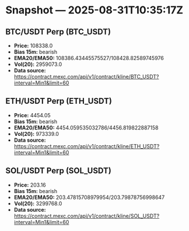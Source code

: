 # Snapshot — 2025-08-31T10:35:17Z

## BTC/USDT Perp (BTC_USDT)
- **Price:** 108338.0
- **Bias 15m:** bearish
- **EMA20/EMA50:** 108386.43445575527/108428.82589745976
- **Vol(20):** 2959073.0
- **Data source:** https://contract.mexc.com/api/v1/contract/kline/BTC_USDT?interval=Min1&limit=60

## ETH/USDT Perp (ETH_USDT)
- **Price:** 4454.05
- **Bias 15m:** bearish
- **EMA20/EMA50:** 4454.059535032786/4456.819822887158
- **Vol(20):** 973339.0
- **Data source:** https://contract.mexc.com/api/v1/contract/kline/ETH_USDT?interval=Min1&limit=60

## SOL/USDT Perp (SOL_USDT)
- **Price:** 203.16
- **Bias 15m:** bearish
- **EMA20/EMA50:** 203.47815708979954/203.79878756998647
- **Vol(20):** 3299768.0
- **Data source:** https://contract.mexc.com/api/v1/contract/kline/SOL_USDT?interval=Min1&limit=60
